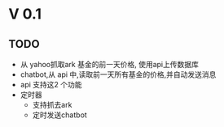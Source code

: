 # V 0.1

## TODO

- 从 yahoo抓取ark 基金的前一天价格, 使用api上传数据库
- chatbot,从 api 中,读取前一天所有基金的价格,并自动发送消息
- api 支持这2 个功能
- 定时器
  - 支持抓去ark
  - 定时发送chatbot
  